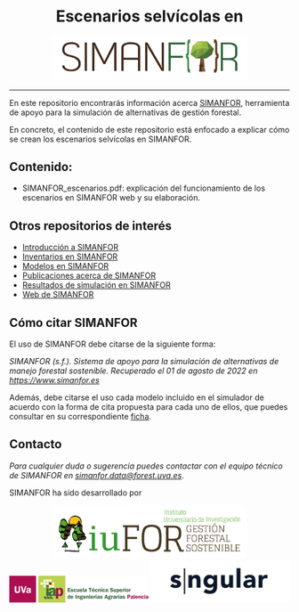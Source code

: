 <h1><center>Escenarios selvícolas en</center></h1>
<center>
<img src="https://raw.githubusercontent.com/simanfor/web/main/logos/simanfor.png" alt="simanfor" width="350"/>
</center>

---


En este repositorio encontrarás información acerca [SIMANFOR](https://www.simanfor.es), herramienta de apoyo para la simulación de alternativas de gestión forestal.  

En concreto, el contenido de este repositorio está enfocado a explicar cómo se crean los escenarios selvícolas en SIMANFOR.


## Contenido:

*   SIMANFOR_escenarios.pdf: explicación del funcionamiento de los escenarios en SIMANFOR web y su elaboración.


## Otros repositorios de interés

*   [Introducción a SIMANFOR](https://github.com/simanfor/introduccion)
*   [Inventarios en SIMANFOR](https://github.com/simanfor/inventarios)
*   [Modelos en SIMANFOR](https://github.com/simanfor/modelos)
*   [Publicaciones acerca de SIMANFOR](https://github.com/simanfor/publicaciones)
*   [Resultados de simulación en SIMANFOR](https://github.com/simanfor/resultados)
*   [Web de SIMANFOR](https://github.com/simanfor/web)



## Cómo citar SIMANFOR

El uso de SIMANFOR debe citarse de la siguiente forma:

*SIMANFOR (s.f.). Sistema de apoyo para la simulación de alternativas de manejo forestal sostenible. Recuperado el 01 de agosto de 2022 en https://www.simanfor.es*

Además, debe citarse el uso cada modelo incluido en el simulador de acuerdo con la forma de cita propuesta para cada uno de ellos, que puedes consultar en su correspondiente [ficha](https://github.com/simanfor/modelos).


## Contacto

*Para cualquier duda o sugerencia puedes contactar con el equipo técnico de SIMANFOR en simanfor.data@forest.uva.es*.
  

SIMANFOR ha sido desarrollado por 

<center>
<img src="https://raw.githubusercontent.com/simanfor/web/main/logos/iufor.png" alt="iufor" width="350"/>
<img src="https://raw.githubusercontent.com/simanfor/web/main/logos/UVa-ETSIIAA.png" alt="uva_etsiiaa" width="250"/>
<img src="https://raw.githubusercontent.com/simanfor/web/main/logos/sngular.png" alt="sngular" width="250"/>
</center>
